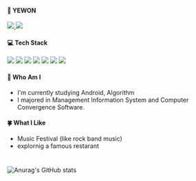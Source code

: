 #### 🥰 YEWON
<a href="mailto:ywkang.dev@gmail.com" target="_blank">
  <img src="https://img.shields.io/badge/ywkang.dev@gmail.com-EA4335?style=flat-square&logo=Gmail&logoColor=white"/>
</a>
<a href="https://www.instagram.com/kangye.won/" target="_blank">
  <img src="https://img.shields.io/badge/kangye.won-E4405F?style=flat-square&logo=Instagram&logoColor=white"/>
</a>


#### 💻 Tech Stack
<img src="https://img.shields.io/badge/Android-3DDC84?style=flat-square&logo=Android&logoColor=white"/></a>
<img src="https://img.shields.io/badge/Java-007396?style=flat-square&logo=Java&logoColor=white"/></a>
<img src="https://img.shields.io/badge/Python-3766AB?style=flat-square&logo=Python&logoColor=white"/></a>
<img src="https://img.shields.io/badge/Django-092E20?style=flat-square&logo=Django&logoColor=white"/></a>
<img src="https://img.shields.io/badge/C-A8B9CC?style=flat-square&logo=C&logoColor=white"/></a>
<img src="https://img.shields.io/badge/C++-00599C?style=flat-square&logo=C++&logoColor=white"/></a>
<img src="https://img.shields.io/badge/Microsoft Azure-0078D4?style=flat-square&logo=Microsoft Azure&logoColor=white"/></a>

#### 🐣 Who Am I
- I'm currently studying Android, Algorithm
- I majored in Management Information System and Computer Convergence Software.

#### 🍀 What I Like
- Music Festival (like rock band music)
- explornig a famous restarant  

#
![Anurag's GitHub stats](https://github-readme-stats.vercel.app/api?username=Kangyewon&show_icons=true&theme=radical)
